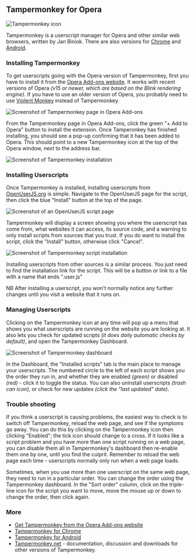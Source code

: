 ## Tampermonkey for Opera

![Tampermonkey icon][tampermonkeyIcon]

Tampermonkey is a userscript manager for Opera and other similar web browsers, written by Jan Biniok. There are also versions for [Chrome][tampermonkeyForChrome] and [Android][tampermonkeyForAndroid].

### Installing Tampermonkey

To get userscripts going with the Opera version of Tampermonkey, first you have to install it from the [Opera Add-ons website][operaAddons]. It works with recent versions of Opera *(v15 or newer, which are based on the Blink rendering engine)*. If you have to use an older version of Opera, you probably need to use [Violent Monkey][violentMonkeyForOpera] instead of Tampermonkey.

![Screenshot of Tampermonkey page in Opera Add-ons][operaAddonsScreenshot1]

From the Tampermonkey page in Opera Add-ons, click the green "+ Add to Opera" button to install the extension. Once Tamperonkey has finished installing, you should see a pop-up confirming that it has been added to Opera. This should point to a new Tampermonkey icon at the top of the Opera window, next to the address bar.

![Screenshot of Tampermonkey installation][tampermonkeyOperaScreenshot1]

### Installing Userscripts

Once Tampermonkey is installed, installing userscripts from [OpenUserJS.org][oujs] is simple. Navigate to the OpenUserJS page for the script, then click the blue "Install" button at the top of the page.

![Screenshot of an OpenUserJS script page][oujsScriptPageScreenshot1]

Tampermonkey will display a screen showing you where the userscript has come from, what websites it can access, its source code, and a warning to only install scripts from sources that you trust. If you do want to install the script, click the "Install" button, otherwise click "Cancel".

![Screenshot of Tampermonkey script installation][tampermonkeyOperaScreenshot2]

Installing userscripts from other sources is a similar process. You just need to find the installation link for the script. This will be a button or link to a file with a name that ends ".user.js"

NB After installing a userscript, you won't normally notice any further changes until you visit a website that it runs on.

### Managing Userscripts

Clicking on the Tampermonkey icon at any time will pop up a menu that shows you what userscripts are running on the website you are looking at. It also lets you check for updated scripts *(it does daily automatic checks by default)*, and open the Tampermonkey Dashboard.

![Screenshot of Tampermonkey dashboard][tampermonkeyOperaScreenshot3]

In the Dashboard, the "Installed scripts" tab is the main place to manage your userscripts. The numbered circle to the left of each script shows you the order they run in, and whether they are enabled *(green)* or disabled *(red)* - click it to toggle the status. You can also uninstall userscripts *(trash can icon)*, or check for new updates *(click the "last updated" date)*.

### Trouble shooting

If you think a userscript is causing problems, the easiest way to check is to switch off Tampermonkey, reload the web page, and see if the symptoms go away. You can do this by clicking on the Tampermonkey icon then clicking "Enabled"; the tick icon should change to a cross. If it looks like a script problem and you have more than one script running on a web page, you can disable them all in Tampermonkey's dashboard then re-enable them one by one, until you find the culprit. Remember to reload the web page each time - userscripts normally only run when a web page loads.

Sometimes, when you use more than one userscript on the same web page, they need to run in a particular order. You can change the order using the Tampermonkey dashboard. In the "Sort order" column, click on the triple-line icon for the script you want to move, move the mouse up or down to change the order, then click again.

### More

* [Get Tampermonkey from the Opera Add-ons website][operaAddons]
* [Tampermonkey for Chrome][tampermonkeyForChrome]
* [Tampermonkey for Android][tampermonkeyForAndroid]
* [Tampermonkey.net][tampermonkeyNet] - documentation, discussion and downloads for other versions of Tampermonkey.

[githubFavicon]: https://assets-cdn.github.com/favicon.ico
[oujsFavicon]: https://raw.githubusercontent.com/OpenUserJs/OpenUserJS.org/master/public/images/favicon16.png
[oujs]: https://openuserjs.org/
[tampermonkeyIcon]: https://raw.githubusercontent.com/wiki/OpenUserJS/OpenUserJS.org/images/tampermonkey_icon.png "Tampermonkey"
[chrome]: Chrome
[tampermonkeyForChrome]: Tampermonkey-for-Chrome
[tampermonkeyForAndroid]: Tampermonkey-for-Android
[operaAddons]: https://addons.opera.com/extensions/details/tampermonkey-beta/
[violentMonkeyForOpera]: Violentmonkey-for-Opera
[operaAddonsScreenshot1]: https://raw.githubusercontent.com/wiki/OpenUserJS/OpenUserJS.org/images/tampermonkey_op1.png "Tampermonkey in the Opera Add-ons website"
[tampermonkeyOperaScreenshot1]: https://raw.githubusercontent.com/wiki/OpenUserJS/OpenUserJS.org/images/tampermonkey_op2.png "Tampermonkey installed"
[oujsScriptPageScreenshot1]: https://raw.githubusercontent.com/wiki/OpenUserJS/OpenUserJS.org/images/openuserjs_script.gif "Ready to install a script"
[tampermonkeyOperaScreenshot2]: https://raw.githubusercontent.com/wiki/OpenUserJS/OpenUserJS.org/images/tampermonkey4.png "Installing a script"
[tampermonkeyOperaScreenshot3]: https://raw.githubusercontent.com/wiki/OpenUserJS/OpenUserJS.org/images/tampermonkey5.png "Tampermonkey Dashboard"
[tampermonkeyForAndroid]: Tampermonkey-for-Android
[tampermonkeyForChrome]: Tampermonkey-for-Chrome
[tampermonkeyNet]: http://tampermonkey.net/
